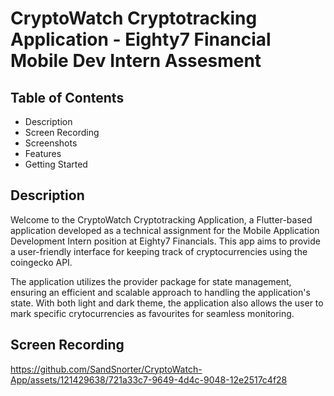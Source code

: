 # CryptoWatch Cryptotracking Application - Eighty7 Financial Mobile Dev Intern Assesment

## Table of Contents
- Description
- Screen Recording
- Screenshots
- Features
- Getting Started

## Description
Welcome to the CryptoWatch Cryptotracking Application, a Flutter-based application developed as a technical assignment for the Mobile Application Development Intern position at Eighty7 Financials. This app aims to provide a user-friendly interface for keeping track of cryptocurrencies using the coingecko API.

The application utilizes the provider package for state management, ensuring an efficient and scalable approach to handling the application's state. With both light and dark theme, the application also allows the user to mark specific crytocurrencies as favourites for seamless monitoring.

## Screen Recording

https://github.com/SandSnorter/CryptoWatch-App/assets/121429638/721a33c7-9649-4d4c-9048-12e2517c4f28
